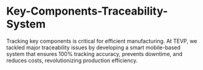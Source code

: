# Key-Components-Traceability-System
Tracking key components is critical for efficient manufacturing. At TEVP, we tackled major traceability issues by developing a smart mobile-based system that ensures 100% tracking accuracy, prevents downtime, and reduces costs, revolutionizing production efficiency.
